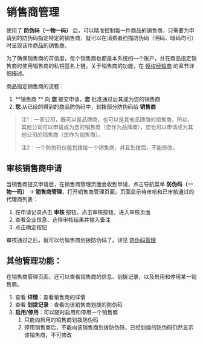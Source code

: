 # 销售商管理

使用了 **防伪码（一物一码）** 后，可以精准控制每一件商品的销售商，只需要为申请到的防伪码指定特定的销售商，就可以在消费者扫描防伪码（明码、暗码均可）时呈现该件商品的销售商。

为了确保销售商的可信度，每个销售商也都是本系统的一个账户，并在商品指定销售商时使用销售商的私钥签名上链。关于销售商的功能，在 [授权经销商](c5/c5-1) 的章节详细描述。

商品指定销售商的流程：

1. **销售商 ** 向 **您** 提交申请，**您** 批准通过后其成为您的销售商
2. **您** 从已经的得到的商品防伪码中，划拨部分防伪码给 **销售商**



> 注1：一家公司，既可以是品牌商，也可以是其他品牌商的销售商，所以，其他公司可以申请成为您的销售商（您作为品牌商），您也可以申请成为其他公司的销售商（您作为销售商）。
>
> 注2：一个防伪码仅能划拨给一个销售商，并且划拨后，不能修改。





## 审核销售商申请

当销售商提交申请后，在销售商管理页面会收到申请，点击导航菜单 **防伪码（一物一码）** → **销售商管理**，打开销售商管理页面，页面显示待审核和已审核通过的代理商列表：

1. 在申请记录点击 **审核** 按钮，点击审核按钮，进入审核页面
2. 查看企业信息、选择审核结果并输入备注
3. 点击确定按钮

审核通过之后，就可以给销售商划拨防伪码了。详见 [防伪码管理](c3/c3-3/c3-3-2)



## 其他管理功能：

在销售商管理页面，还可以查看销售商的信息、划拨记录，以及启用和停用某一销售商。

1. 查看 **详情**：查看销售商的详情
2. 查看 **划拨记录**：查看向该销售商划拨的防伪码
3. **启用/停用**：可以随时启用和停用一个销售商
   1. 只能向启用的销售商划拨防伪码
   2. 停用销售商后，不能向该销售商划拨防伪码，已经划拨的防伪码仍然显示该销售商，不可修改

